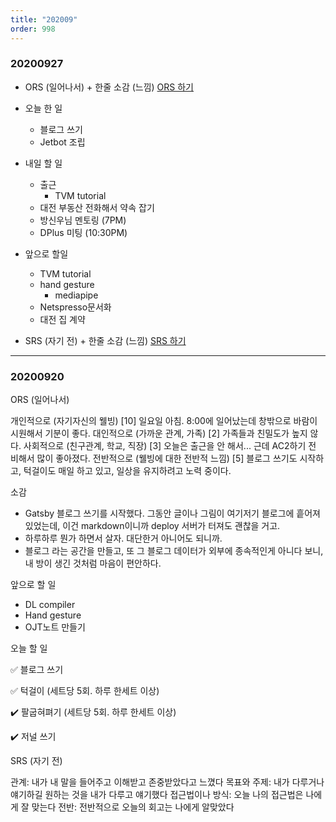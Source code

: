 ```yaml
---
title: "202009"
order: 998
---
```


### 20200927

- ORS (일어나서) + 한줄 소감 (느낌) [ORS 하기](https://forms.gle/aHyCqzpX2zdkST1v5)

- 오늘 한 일
  - 블로그 쓰기  
  - Jetbot 조립

  
- 내일 할 일  
  - 출근
    - TVM tutorial
  - 대전 부동산 전화해서 약속 잡기
  - 방신우님 멘토링 (7PM)
  - DPlus 미팅 (10:30PM)


- 앞으로 할일
  - TVM tutorial
  - hand gesture
    - mediapipe
  - Netspresso문서화
  - 대전 집 계약

- SRS (자기 전) + 한줄 소감 (느낌) [SRS 하기](https://forms.gle/d8KJ8nWFBKRPtqLJ7)


---

### 20200920


ORS (일어나서)

개인적으로 (자기자신의 웰빙)
[10] 일요일 아침. 8:00에 일어났는데 창밖으로 바람이 시원해서 기분이 좋다.
대인적으로 (가까운 관계, 가족)
[2] 가족들과 친밀도가 높지 않다.
사회적으로 (친구관계, 학교, 직장)
[3] 오늘은 출근을 안 해서... 근데 AC2하기 전 비해서 많이 좋아졌다.
전반적으로 (웰빙에 대한 전반적 느낌)
[5] 블로그 쓰기도 시작하고, 턱걸이도 매일 하고 있고, 일상을 유지하려고 노력 중이다.


소감

- Gatsby 블로그 쓰기를 시작했다. 그동안 글이나 그림이 여기저기 블로그에 흩어져 있었는데, 이건 markdown이니까 deploy 서버가 터져도 괜찮을 거고.
- 하루하루 뭔가 하면서 살자. 대단한거 아니어도 되니까.
- 블로그 라는 공간을 만들고, 또 그 블로그 데이터가 외부에 종속적인게 아니다 보니, 내 방이 생긴 것처럼 마음이 편안하다.

앞으로 할 일
- DL compiler
- Hand gesture
- OJT노트 만들기

오늘 할 일

:white_check_mark: 블로그 쓰기

:white_check_mark: 턱걸이 (세트당 5회. 하루 한세트 이상)

:heavy_check_mark: 팔굽혀펴기 (세트당 5회. 하루 한세트 이상)

:heavy_check_mark: 저널 쓰기

SRS (자기 전)

관계: 내가 내 말을 들어주고 이해받고 존중받았다고 느꼈다
목표와 주제: 내가 다루거나 얘기하길 원하는 것을 내가 다루고 얘기했다
접근법이나 방식: 오늘 나의 접근법은 나에게 잘 맞는다
전반: 전반적으로 오늘의 회고는 나에게 알맞았다
